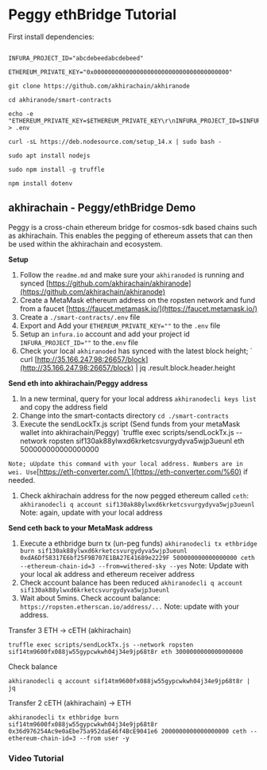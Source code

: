 # Peggy ethBridge Tutorial

First install dependencies:

```text

INFURA_PROJECT_ID="abcdebeedabcdebeed"

ETHEREUM_PRIVATE_KEY="0x00000000000000000000000000000000000000"

git clone https://github.com/akhirachain/akhiranode

cd akhiranode/smart-contracts

echo -e "ETHEREUM_PRIVATE_KEY=$ETHEREUM_PRIVATE_KEY\r\nINFURA_PROJECT_ID=$INFURA_PROJECT_ID" > .env

curl -sL https://deb.nodesource.com/setup_14.x | sudo bash -

sudo apt install nodejs

sudo npm install -g truffle

npm install dotenv

```

## akhirachain - Peggy/ethBridge Demo <a id="akhirachain---al-jabaalethbridge-demo"></a>

Peggy is a cross-chain ethereum bridge for cosmos-sdk based chains such as akhirachain. This enables the pegging of ethereum assets that can then be used within the akhirachain and ecosystem.

**Setup**

1. Follow the `readme.md` and make sure your `akhiranoded` is running and synced [https://github.com/akhirachain/akhiranode](https://github.com/akhirachain/akhiranode)
2. Create a MetaMask ethereum address on the ropsten network and fund from a faucet [https://faucet.metamask.io/](https://faucet.metamask.io/)
3. Create a `./smart-contracts/.env` file
4. Export and Add your `ETHEREUM_PRIVATE_KEY=""` to the `.env` file
5. Setup an `infura.io` account and add your project id `INFURA_PROJECT_ID=""` to the`.env` file
6. Check your local `akhiranoded` has synced with the latest block height; \` curl [http://35.166.247.98:26657/block](http://35.166.247.98:26657/block) \| jq .result.block.header.height



**Send eth into akhirachain/Peggy address**

1. In a new terminal, query for your local address `akhiranodecli keys list` and copy the address field
2. Change into the smart-contacts directory `cd ./smart-contracts`
3. Execute the sendLockTx.js script \(Send funds from your metaMask wallet into akhirachain/Peggy\) \`truffle exec scripts/sendLockTx.js --network ropsten sif130ak88ylwxd6krketcsvurgydyva5wjp3ueunl eth 500000000000000000

`Note; uUpdate this command with your local address. Numbers are in wei. Use`[https://eth-converter.com/\`](https://eth-converter.com/%60) if needed.

1. Check akhirachain address for the now pegged ethereum called `ceth`: `akhiranodecli q account sif130ak88ylwxd6krketcsvurgydyva5wjp3ueunl` Note: again, update with your local address

**Send ceth back to your MetaMask address**

1. Execute a ethbridge burn tx \(un-peg funds\) `akhiranodecli tx ethbridge burn sif130ak88ylwxd6krketcsvurgydyva5wjp3ueunl 0xdA6Df58317E6bf25F9B707E1BA27E41689e2229F 500000000000000000 ceth --ethereum-chain-id=3 --from=withered-sky --yes` Note: Update with your local ak address and ethereum receiver address
2. Check account balance has been reduced `akhiranodecli q account sif130ak88ylwxd6krketcsvurgydyva5wjp3ueunl`
3. Wait about 5mins. Check account balance: `https://ropsten.etherscan.io/address/...` Note: update with your address.

Transfer 3 ETH -&gt; cETH \(akhirachain\)

`truffle exec scripts/sendLockTx.js --network ropsten sif14tm9600fx088jw55gypcwkwh04j34e9jp68t8r eth 3000000000000000000`

Check balance

`akhiranodecli q account sif14tm9600fx088jw55gypcwkwh04j34e9jp68t8r | jq`

Transfer 2 cETH \(akhirachain\) -&gt; ETH

`akhiranodecli tx ethbridge burn sif14tm9600fx088jw55gypcwkwh04j34e9jp68t8r 0x36d976254Ac9e0aEbe75a952daE46f4BcE9041e6 2000000000000000000 ceth --ethereum-chain-id=3 --from user -y`



### Video Tutorial




